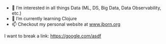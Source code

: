 - 👀 I’m interested in all things Data (ML, DS, Big Data, Data Observability, etc.)
- 🌱 I’m currently learning Clojure
- 📫 Checkout my personal website at www.jborn.org

I want to break a link: https://google.com/asdf

<!---
Greenninja4/Greenninja4 is a ✨ special ✨ repository because its `README.md` (this file) appears on your GitHub profile.
You can click the Preview link to take a look at your changes.
--->
